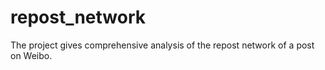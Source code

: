 # repost_network
The project gives comprehensive analysis of the repost network of a post on Weibo.
